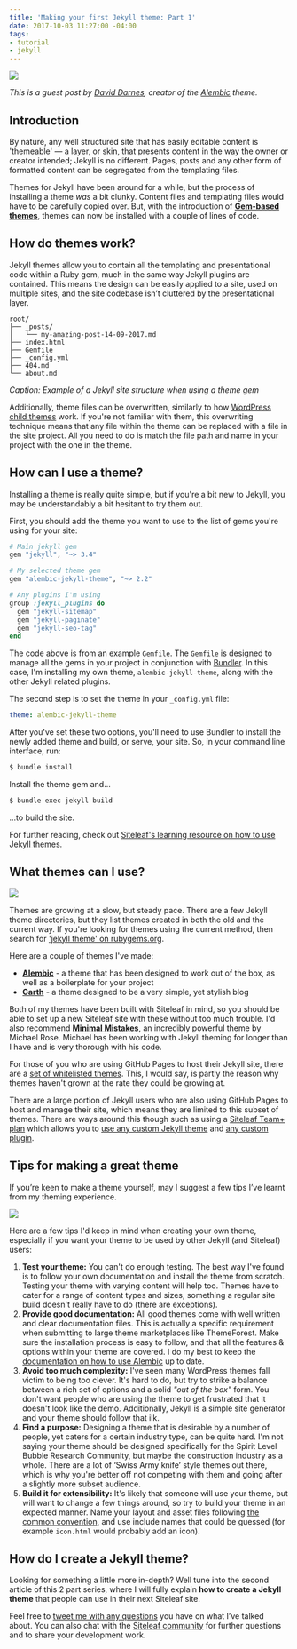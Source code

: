 ```yaml
---
title: 'Making your first Jekyll theme: Part 1'
date: 2017-10-03 11:27:00 -04:00
tags:
- tutorial
- jekyll
---
```


![](https://d2mxuefqeaa7sj.cloudfront.net/s_4BDE4DCBEC94D49C7BECD9DAC92ACB9782F661756DC4302D2F6D7F8E4672477B_1505253946269_header.jpg)

_This is a guest post by [David Darnes](https://darn.es), creator of the [Alembic](https://alembbic.darn.es) theme._

## Introduction

By nature, any well structured site that has easily editable content is 'themeable' — a layer, or skin, that presents content in the way the owner or creator intended; Jekyll is no different. Pages, posts and any other form of formatted content can be segregated from the templating files. 

Themes for Jekyll have been around for a while, but the process of installing a theme *was* a bit clunky. Content files and templating files would have to be carefully copied over. But, with the introduction of [**Gem-based themes**](https://jekyllrb.com/docs/themes/), themes can now be installed with a couple of lines of code.



## How do themes work?

Jekyll themes allow you to contain all the templating and presentational code within a Ruby gem, much in the same way Jekyll plugins are contained. This means the design can be easily applied to a site, used on multiple sites, and the site codebase isn’t cluttered by the presentational layer.

```
root/
├── _posts/
│   └── my-amazing-post-14-09-2017.md
├── index.html
├── Gemfile
├── _config.yml
├── 404.md
└── about.md
```

*Caption: Example of a Jekyll site structure when using a theme gem*

Additionally, theme files can be overwritten, similarly to how [WordPress child themes](https://code.tutsplus.com/articles/how-to-modify-the-parent-theme-behavior-within-the-child-theme--wp-31006) work. If you're not familiar with them, this overwriting technique means that any file within the theme can be replaced with a file in the site project. All you need to do is match the file path and name in your project with the one in the theme.

## How can I use a theme?

Installing a theme is really quite simple, but if you're a bit new to Jekyll, you may be understandably a bit hesitant to try them out.

First, you should add the theme you want to use to the list of gems you're using for your site:

```ruby
# Main jekyll gem
gem "jekyll", "~> 3.4"

# My selected theme gem
gem "alembic-jekyll-theme", "~> 2.2"

# Any plugins I'm using
group :jekyll_plugins do
  gem "jekyll-sitemap"
  gem "jekyll-paginate"
  gem "jekyll-seo-tag"
end
```

The code above is from an example `Gemfile`. The `Gemfile` is designed to manage all the gems in your project in conjunction with [Bundler](http://bundler.io/). In this case, I'm installing my own theme, `alembic-jekyll-theme`, along with the other Jekyll related plugins.

The second step is to set the theme in your `_config.yml` file:

```yaml
theme: alembic-jekyll-theme
```

After you've set these two options, you'll need to use Bundler to install the newly added theme and build, or serve, your site. So, in your command line interface, run:


```sh
$ bundle install
```

Install the theme gem and...

```sh
$ bundle exec jekyll build
```

...to build the site.

For further reading, check out [Siteleaf's learning resource on how to use Jekyll themes](https://learn.siteleaf.com/themes/gem-based-themes/).

## What themes can I use?
![](https://d2mxuefqeaa7sj.cloudfront.net/s_4BDE4DCBEC94D49C7BECD9DAC92ACB9782F661756DC4302D2F6D7F8E4672477B_1505252937620_theme-slices.jpg)


Themes are growing at a slow, but steady pace. There are a few Jekyll theme directories, but they list themes created in both the old and the current way. If you're looking for themes using the current method, then search for ['jekyll theme' on rubygems.org](https://rubygems.org/search?query=jekyll+theme).

Here are a couple of themes I've made:


- [**Alembic**](https://alembbic.darn.es) - a theme that has been designed to work out of the box, as well as a boilerplate for your project
- [**Garth**](https://garth.darn.es) - a theme designed to be a very simple, yet stylish blog

Both of my themes have been built with Siteleaf in mind, so you should be able to set up a new Siteleaf site with these without too much trouble. I'd also recommend [**Minimal Mistakes**](https://mmistakes.github.io/minimal-mistakes/), an incredibly powerful theme by Michael Rose. Michael has been working with Jekyll theming for longer than I have and is very thorough with his code.

For those of you who are using GitHub Pages to host their Jekyll site, there are a [set of whitelisted themes](https://pages.github.com/themes/). This, I would say, is partly the reason why themes haven't grown at the rate they could be growing at.

There are a large portion of Jekyll users who are also using GitHub Pages to host and manage their site, which means they are limited to this subset of themes. There are ways around this though such as using a [Siteleaf Team+ plan](https://www.siteleaf.com/plans/) which allows you to [use any custom Jekyll theme](https://learn.siteleaf.com/themes/gem-based-themes/) and [any custom plugin](https://learn.siteleaf.com/themes/jekyll-plugins/#third-party-plugins).

## Tips for making a great theme

If you’re keen to make a theme yourself, may I suggest a few tips I’ve learnt from my theming experience.

![](https://d2mxuefqeaa7sj.cloudfront.net/s_4BDE4DCBEC94D49C7BECD9DAC92ACB9782F661756DC4302D2F6D7F8E4672477B_1505254038546_checklist.jpg)


Here are a few tips I'd keep in mind when creating your own theme, especially if you want your theme to be used by other Jekyll (and Siteleaf) users:


1. **Test your theme:** You can't do enough testing. The best way I've found is to follow your own documentation and install the theme from scratch. Testing your theme with varying content will help too. Themes have to cater for a range of content types and sizes, something a regular site build doesn't really have to do (there are exceptions).
2. **Provide good documentation:** All good themes come with well written and clear documentation files. This is actually a specific requirement when submitting to large theme marketplaces like ThemeForest. Make sure the installation process is easy to follow, and that all the features & options within your theme are covered. I do my best to keep the [documentation on how to use Alembic](https://github.com/daviddarnes/alembic#alembic) up to date.
3. **Avoid too much complexity:** I've seen many WordPress themes fall victim to being too clever. It's hard to do, but try to strike a balance between a rich set of options and a solid *"out of the box"* form. You don't want people who are using the theme to get frustrated that it doesn't look like the demo. Additionally, Jekyll is a simple site generator and your theme should follow that ilk.
4. **Find a purpose:** Designing a theme that is desirable by a number of people, yet caters for a certain industry type, can be quite hard. I'm not saying your theme should be designed specifically for the Spirit Level Bubble Research Community, but maybe the construction industry as a whole. There are a lot of ‘Swiss Army knife’ style themes out there, which is why you're better off not competing with them and going after a slightly more subset audience.
5. **Build it for extensibility:** It's likely that someone will use your theme, but will want to change a few things around, so try to build your theme in an expected manner. Name your layout and asset files following [the common convention](https://jekyllrb.com/docs/structure/), and use include names that could be guessed (for example `icon.html` would probably add an icon).

## How do I create a Jekyll theme?

Looking for something a little more in-depth? Well tune into the second article of this 2 part series, where I will fully explain **how to create a Jekyll theme** that people can use in their next Siteleaf site.

Feel free to [tweet me with any questions](https://twitter.com/DavidDarnes) you have on what I’ve talked about. You can also chat with the [Siteleaf community](http://chat.siteleaf.com/) for further questions and to share your development work.